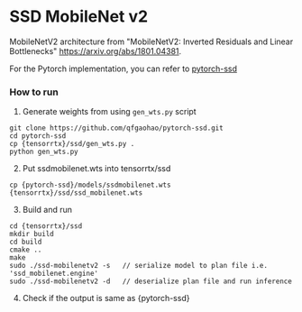 # SSD MobileNet v2

MobileNetV2 architecture from
     "MobileNetV2: Inverted Residuals and Linear Bottlenecks" <https://arxiv.org/abs/1801.04381>.

For the Pytorch implementation, you can refer to [pytorch-ssd](https://github.com/qfgaohao/pytorch-ssd)

### How to run
1. Generate weights from  using `gen_wts.py` script
```
git clone https://github.com/qfgaohao/pytorch-ssd.git
cd pytorch-ssd
cp {tensorrtx}/ssd/gen_wts.py .
python gen_wts.py
```
2. Put ssdmobilenet.wts into tensorrtx/ssd
```
cp {pytorch-ssd}/models/ssdmobilenet.wts {tensorrtx}/ssd/ssd_mobilenet.wts
```
3. Build and run
```
cd {tensorrtx}/ssd
mkdir build
cd build
cmake ..
make
sudo ./ssd-mobilenetv2 -s   // serialize model to plan file i.e. 'ssd_mobilenet.engine'
sudo ./ssd-mobilenetv2 -d   // deserialize plan file and run inference
```
4. Check if the output is same as {pytorch-ssd}
